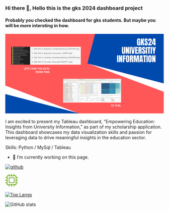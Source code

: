 ### Hi there 👋, Hello this is the gks 2024 dashboard project
#### Probably you checked the dashboard for gks students. But maybe you will be more intersting in how.
![Probably you checked the dashboard for gks students. But maybe you will be more intersting in how.](https://github.com/JASorianoHernandez/gks24_UniversityDataInformationProject/blob/main/images/gks24UniversitiyInformationBanner1.png)

I am excited to present my Tableau dashboard, "Empowering Education: Insights from University Information," as part of my scholarship application. This dashboard showcases my data visualization skills and passion for leveraging data to drive meaningful insights in the education sector.

Skills: Python / MySql / Tableau 

- 🔭 I’m currently working on this page. 


[<img src='https://cdn.jsdelivr.net/npm/simple-icons@3.0.1/icons/github.svg' alt='github' height='40'>](https://github.com/JASorianoHernandez)  

<a href='https://docs.github.com/en/developers'><img src='https://raw.githubusercontent.com/acervenky/animated-github-badges/master/assets/devbadge.gif' width='40' height='40'></a> 

[![Top Langs](https://github-readme-stats.vercel.app/api/top-langs/?username=JASorianoHernandez)](https://github.com/anuraghazra/github-readme-stats)

![GitHub stats](https://github-readme-stats.vercel.app/api?username=JASorianoHernandez&show_icons=true)  

